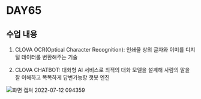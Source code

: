 # DAY65

## 수업 내용
1. CLOVA OCR(Optical Character Recognition): 인쇄물 상의 글자와 이미를 디지털 데이터롤 변환해주는 기술


2. CLOVA CHATBOT: 대화형 AI 서비스로 최적의 대화 모델을 설계해 사람의 말을 잘 이해하고 똑똑하게 답변가능항 챗봇 엔진

![화면 캡처 2022-07-12 094359](https://user-images.githubusercontent.com/103159709/178383991-7d2eab03-e510-47e8-b1fc-7c7bb4f99b7f.png)
